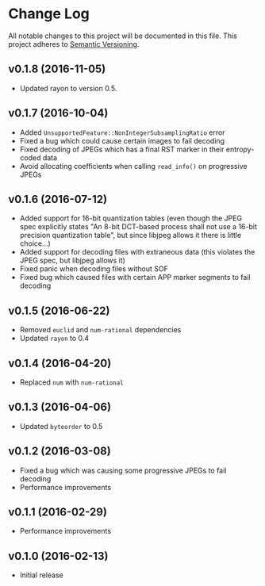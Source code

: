 # Change Log
All notable changes to this project will be documented in this file.
This project adheres to [Semantic Versioning](http://semver.org/).

## v0.1.8 (2016-11-05)
* Updated rayon to version 0.5.

## v0.1.7 (2016-10-04)
- Added `UnsupportedFeature::NonIntegerSubsamplingRatio` error
- Fixed a bug which could cause certain images to fail decoding
- Fixed decoding of JPEGs which has a final RST marker in their entropy-coded data
- Avoid allocating coefficients when calling `read_info()` on progressive JPEGs

## v0.1.6 (2016-07-12)
- Added support for 16-bit quantization tables (even though the JPEG spec explicitly
  states "An 8-bit DCT-based process shall not use a 16-bit precision quantization table",
  but since libjpeg allows it there is little choice...)
- Added support for decoding files with extraneous data (this violates the JPEG spec, but libjpeg allows it)
- Fixed panic when decoding files without SOF
- Fixed bug which caused files with certain APP marker segments to fail decoding

## v0.1.5 (2016-06-22)
- Removed `euclid` and `num-rational` dependencies
- Updated `rayon` to 0.4

## v0.1.4 (2016-04-20)
- Replaced `num` with `num-rational`

## v0.1.3 (2016-04-06)
- Updated `byteorder` to 0.5

## v0.1.2 (2016-03-08)
- Fixed a bug which was causing some progressive JPEGs to fail decoding
- Performance improvements

## v0.1.1 (2016-02-29)
- Performance improvements

## v0.1.0 (2016-02-13)
- Initial release
